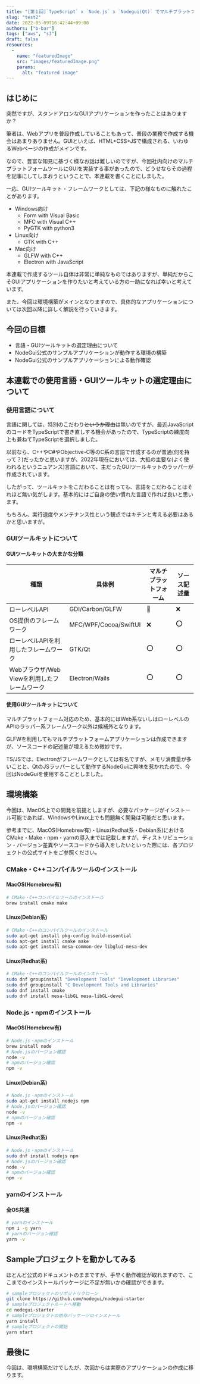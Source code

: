 ```yaml
---
title: "[第１回]`TypeScript` x `Node.js` x `Nodegui(Qt)` でマルチプラットフォームGUIアプリケーションを作ろう"
slug: "test2"
date: 2022-05-09T16:42:44+09:00
authors: ["b-bar"]
tags: ["aws", "s3"]
draft: false
resources:
  -
    name: "featuredImage"
    src: "images/featuredImage.png"
    params:
      alt: "featured image"
---
```


## はじめに
突然ですが、スタンドアロンなGUIアプリケーションを作ったことはありますか？

筆者は、Webアプリを普段作成していることもあって、普段の業務で作成する機会はあまりありません。GUIといえば、HTML+CSS+JSで構成される、いわゆるWebページの作成がメインです。

なので、豊富な知見に基づく様なお話は難しいのですが、今回社内向けのマルチプラットフォームツールにGUIを実装する事があったので、どうせならその過程を記事にしてしまおうということで、本連載を書くことにしました。

一応、GUIツールキット・フレームワークとしては、下記の様なものに触れたことがあります。

- Windows向け
  - Form with Visual Basic
  - MFC with Visual C++
  - PyGTK with python3
- Linux向け
  - GTK with C++
- Mac向け
  - GLFW with C++
  - Electron with JavaScript

本連載で作成するツール自体は非常に単純なものではありますが、単純だからこそGUIアプリケーションを作りたいと考えている方の一助になれば幸いと考えています。

また、今回は環境構築がメインとなりますので、具体的なアプリケーションについては次回以降に詳しく解説を行っていきます。


## 今回の目標
- 言語・GUIツールキットの選定理由について
- NodeGui公式のサンプルアプリケーションが動作する環境の構築
- NodeGui公式のサンプルアプリケーションによる動作確認


## 本連載での使用言語・GUIツールキットの選定理由について
### 使用言語について
言語に関しては、特別のこだわり~~というか理由~~は無いのですが、最近JavaScriptのコードをTypeScriptで書き直しする機会があったので、TypeScriptの練度向上も兼ねてTypeScriptを選択しました。

以前なら、C++やC#やObjective-C等のC系の言語で作成するのが普通(何を持って？)だったかと思いますが、2022年現在においては、大抵の主要な(よく使われるというニュアンス)言語において、主だったGUIツールキットのラッパーが作成されています。

したがって、ツールキットをこだわることは有っても、言語をこだわることはそれほど無い気がします。基本的にはご自身の使い慣れた言語で作れば良いと思います。

もちろん、実行速度やメンテナンス性という観点ではキチンと考える必要はあるかと思いますが。


### GUIツールキットについて
#### GUIツールキットの大まかな分類

|種類|具体例|マルチプラットフォーム|ソース記述量|
|-|-|-|-|
|ローレベルAPI|GDI/Carbon/GLFW|🔺|❌|
|OS提供のフレームワーク|MFC/WPF/Cocoa/SwiftUI|❌|⭕️|
|ローレベルAPIを利用したフレームワーク|GTK/Qt|⭕️|⭕️|
|Webブラウザ/Web Viewを利用したフレームワーク|Electron/Wails|⭕️|⭕️|

#### 使用GUIツールキットについて
マルチプラットフォーム対応のため、基本的にはWeb系ないしはローレベルのAPIのラッパー系フレームワーク以外は候補外となります。

GLFWを利用してもマルチプラットフォームアプリケーションは作成できますが、ソースコードの記述量が増えるため微妙です。

TS/JSでは、Electronがフレームワークとしては有名ですが、メモリ消費量が多いことと、QtのJSラッパーとして動作するNodeGuiに興味を惹かれたので、今回はNodeGuiを使用することとしました。


## 環境構築

今回は、MacOS上での開発を前提としますが、必要なパッケージがインストール可能であれば、WindowsやLinux上でも問題無く開発は可能だと思います。

参考までに、MacOS(Homebrew有)・Linux(Redhat系・Debian系)におけるCMake・Make・npm・yarnの導入までは記載しますが、ディストリビューション・バージョン差異やソースコードから導入をしたいといった際には、各プロジェクトの公式サイトをご参照ください。

### CMake・C++コンパイルツールのインストール

#### MacOS(Homebrew有)
```sh
# CMake・C++コンパイルツールのインストール
brew install cmake make
```

#### Linux(Debian系)
```sh
# CMake・C++のコンパイルツールのインストール
sudo apt-get install pkg-config build-essential
sudo apt-get install cmake make
sudo apt-get install mesa-common-dev libglu1-mesa-dev
```

#### Linux(Redhat系)
```sh
# CMake・C++のコンパイルツールのインストール
sudo dnf groupinstall "Development Tools" "Development Libraries"
sudo dnf groupinstall "C Development Tools and Libraries"
sudo dnf install cmake
sudo dnf install mesa-libGL mesa-libGL-devel
```

### Node.js・npmのインストール

#### MacOS(Homebrew有)
```sh
# Node.js・npmのインストール
brew install node
# Node.jsのバージョン確認
node -v
# npmのバージョン確認
npm -v
```

#### Linux(Debian系)
```sh
# Node.js・npmのインストール
sudo apt-get install nodejs npm
# Node.jsのバージョン確認
node -v
# npmのバージョン確認
npm -v
```

#### Linux(Redhat系)
```sh
# Node.js・npmのインストール
sudo dnf install nodejs npm
# Node.jsのバージョン確認
node -v
# npmのバージョン確認
npm -v
```

### yarnのインストール

#### 全OS共通
```sh
# yarnのインストール
npm i -g yarn
# yarnのバージョン確認
yarn -v
```


## Sampleプロジェクトを動かしてみる
ほとんど公式のドキュメントのままですが、手早く動作確認が取れますので、ここまでのインストールパッケージに不足が無いかの確認ができます。

```sh
# sampleプロジェクトのリポジトリクローン
git clone https://github.com/nodegui/nodegui-starter
# sampleプロジェクトルートへ移動
cd nodegui-starter
# sampleプロジェクトの依存パッケージのインストール
yarn install
# sampleプロジェクトの開始
yarn start
```


## 最後に
今回は、環境構築だけでしたが、次回からは実際のアプリケーションの作成に移ります。
